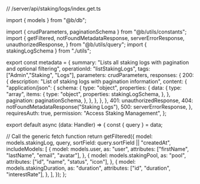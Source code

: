 // /server/api/staking/logs/index.get.ts

import { models } from "@b/db";

import { crudParameters, paginationSchema } from "@b/utils/constants";
import {
  getFiltered,
  notFoundMetadataResponse,
  serverErrorResponse,
  unauthorizedResponse,
} from "@b/utils/query";
import { stakingLogSchema } from "./utils";

export const metadata = {
  summary: "Lists all staking logs with pagination and optional filtering",
  operationId: "listStakingLogs",
  tags: ["Admin","Staking", "Logs"],
  parameters: crudParameters,
  responses: {
    200: {
      description: "List of staking logs with pagination information",
      content: {
        "application/json": {
          schema: {
            type: "object",
            properties: {
              data: {
                type: "array",
                items: {
                  type: "object",
                  properties: stakingLogSchema,
                },
              },
              pagination: paginationSchema,
            },
          },
        },
      },
    },
    401: unauthorizedResponse,
    404: notFoundMetadataResponse("Staking Logs"),
    500: serverErrorResponse,
  },
  requiresAuth: true,
  permission: "Access Staking Management",
};

export default async (data: Handler) => {
  const { query } = data;

  // Call the generic fetch function
  return getFiltered({
    model: models.stakingLog,
    query,
    sortField: query.sortField || "createdAt",
    includeModels: [
      {
        model: models.user,
        as: "user",
        attributes: ["firstName", "lastName", "email", "avatar"],
      },
      {
        model: models.stakingPool,
        as: "pool",
        attributes: ["id", "name", "status", "icon"],
      },
      {
        model: models.stakingDuration,
        as: "duration",
        attributes: ["id", "duration", "interestRate"],
      },
    ],
  });
};
